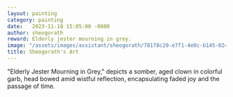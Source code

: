 ```yaml
---
layout: painting
category: painting
date:   2023-11-18 15:05:00 -0800
author: sheogorath
reward: Elderly jester mourning in grey.
image: "/assets/images/assistant/sheogorath/78178c20-e7f1-4e0c-b145-024773b70a33.png"
title: Sheogorath's Art
---
```

"Elderly Jester Mourning in Grey," depicts a somber, aged clown in colorful garb, head bowed amid wistful reflection, encapsulating faded joy and the passage of time.